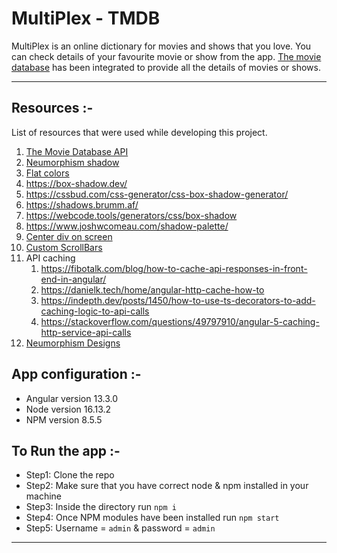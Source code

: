 # MultiPlex - TMDB

MultiPlex is an online dictionary for movies and shows that you love. You can check details of your favourite movie or
show from the app.
[The movie database](https://www.themoviedb.org/) has been integrated to provide all the details of movies or shows.

---

## Resources :-

List of resources that were used while developing this project.

1. [The Movie Database API](https://developers.themoviedb.org/3/getting-started/authentication)
2. [Neumorphism shadow](https://neumorphism.io/#e0e0e0)
3. [Flat colors](https://flatuicolors.com/)
4. https://box-shadow.dev/
5. https://cssbud.com/css-generator/css-box-shadow-generator/
6. https://shadows.brumm.af/
7. https://webcode.tools/generators/css/box-shadow
8. https://www.joshwcomeau.com/shadow-palette/
9. [Center div on screen](https://www.freecodecamp.org/news/how-to-center-anything-with-css-align-a-div-text-and-more/)
11. [Custom ScrollBars](https://ishadeed.com/article/custom-scrollbars-css/)
12. API caching
    1. https://fibotalk.com/blog/how-to-cache-api-responses-in-front-end-in-angular/
    2. https://danielk.tech/home/angular-http-cache-how-to
    3. https://indepth.dev/posts/1450/how-to-use-ts-decorators-to-add-caching-logic-to-api-calls
    4. https://stackoverflow.com/questions/49797910/angular-5-caching-http-service-api-calls
13. [Neumorphism Designs](https://appcode.app/15-css-neumorphism-design-examples-and-code/)

## App configuration :-

- Angular version 13.3.0
- Node version 16.13.2
- NPM version 8.5.5

## To Run the app :-

- Step1: Clone the repo
- Step2: Make sure that you have correct node & npm installed in your machine
- Step3: Inside the directory run ```npm i```
- Step4: Once NPM modules have been installed run ```npm start```
- Step5: Username = ```admin``` & password = ```admin```

--- 
